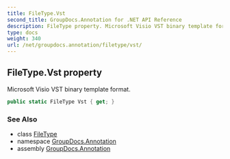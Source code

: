 ```yaml
---
title: FileType.Vst
second_title: GroupDocs.Annotation for .NET API Reference
description: FileType property. Microsoft Visio VST binary template format
type: docs
weight: 340
url: /net/groupdocs.annotation/filetype/vst/
---
```

## FileType.Vst property

Microsoft Visio VST binary template format.

```csharp
public static FileType Vst { get; }
```

### See Also

* class [FileType](../)
* namespace [GroupDocs.Annotation](../../filetype/)
* assembly [GroupDocs.Annotation](../../../)



